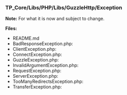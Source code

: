 ### TP_Core/Libs/PHP/Libs/GuzzleHttp/Exception

**Note:** For what it is now and subject to change. 

**Files:** 
- README.md
- BadResponseException.php: 	
- ClientException.php: 	
- ConnectException.php: 	
- GuzzleException.php: 	
- InvalidArgumentException.php: 	
- RequestException.php: 	
- ServerException.php: 	
- TooManyRedirectsException.php: 	
- TransferException.php: 	
